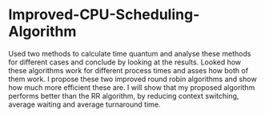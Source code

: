 # Improved-CPU-Scheduling-Algorithm

Used two methods to calculate time quantum and analyse these methods for different cases and conclude by looking at the results. Looked how these algorithms work for different process times and asses how both of them work. I propose these two improved round robin algorithms and show how much more efficient these are. I will show that my proposed algorithm performs better than the RR algorithm, by reducing context switching, average waiting and average turnaround time.
